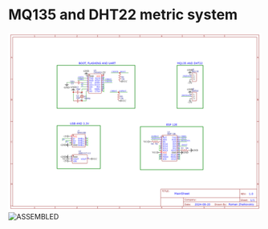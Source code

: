 # MQ135 and DHT22 metric system
![SCHEME](Images/Scheme.png)  
![ASSEMBLED](Images/Assembled.jpg?raw=true)
